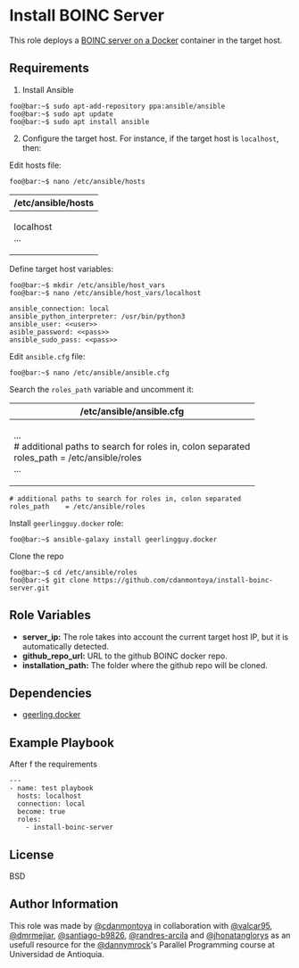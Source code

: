 Install BOINC Server
=========

This role deploys a [BOINC server on a Docker](https://github.com/marius311/boinc-server-docker) container in the target host.

Requirements
------------

1. Install Ansible

```console
foo@bar:~$ sudo apt-add-repository ppa:ansible/ansible
foo@bar:~$ sudo apt update
foo@bar:~$ sudo apt install ansible
```
2. Configure the target host. For instance, if the target host is `localhost`, then:

Edit hosts file:
```console
foo@bar:~$ nano /etc/ansible/hosts
```

|/etc/ansible/hosts |
|---|
|<p>localhost<br>...</p>|

Define target host variables:

```console
foo@bar:~$ mkdir /etc/ansible/host_vars
foo@bar:~$ nano /etc/ansible/host_vars/localhost
```

    ansible_connection: local
    ansible_python_interpreter: /usr/bin/python3
    ansible_user: <<user>>
    asible_password: <<pass>>
    ansible_sudo_pass: <<pass>>
    
Edit `ansible.cfg` file:

```console
foo@bar:~$ nano /etc/ansible/ansible.cfg
```

Search the `roles_path` variable and uncomment it:

|/etc/ansible/ansible.cfg |
|---|
|   <p>...<br># additional paths to search for roles in, colon separated<br>roles_path    = /etc/ansible/roles <br>...</p>|

    # additional paths to search for roles in, colon separated
    roles_path    = /etc/ansible/roles
    
Install `geerlingguy.docker` role:

```console
foo@bar:~$ ansible-galaxy install geerlingguy.docker
```

Clone the repo
```console
foo@bar:~$ cd /etc/ansible/roles
foo@bar:~$ git clone https://github.com/cdanmontoya/install-boinc-server.git
```

Role Variables
--------------

* **server_ip:** The role takes into account the current target host IP, but it is automatically detected.
* **github_repo_url:** URL to the github BOINC docker repo.
* **installation_path:** The folder where the github repo will be cloned.

Dependencies
------------

* [geerling.docker](https://galaxy.ansible.com/geerlingguy/docker)

Example Playbook
----------------

After f the requirements

    ---
    - name: test playbook
      hosts: localhost
      connection: local
      become: true
      roles:
        - install-boinc-server

License
-------

BSD

Author Information
------------------
This role was made by [@cdanmontoya](https://github.com/cdanmontoya/) in collaboration with [@valcar95](https://github.com/valcar95/), [@dmrmejiar](https://github.com/dmrmejiar), [@santiago-b9826](https://github.com/santiago-b9826), [@randres-arcila](https://github.com/randres-arcila) and [@jhonatanglorys](https://github.com/jhonatanglorys) as an usefull resource for the [@dannymrock](https://github.com/dannymrock)'s Parallel Programming course at Universidad de Antioquia.
